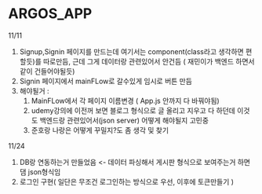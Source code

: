 # ARGOS_APP

11/11
1. Signup,Signin 페이지를 만드는데 여기서는 component(class라고 생각하면 편할듯)를 따로만듬, 근데 그게 데이터랑 관련있어서 안건듬 ( 재민이가 백엔드 하면서 같이 건들어야될듯)
2. Signin 페이지에서 mainFLow로 갈수있게 임시로 버튼 만듬
3. 해야될거 :
   1. MainFLow에서 각 페이지 이름변경 ( App.js 안까지 다 바꿔야됨)
   2. udemy강의에 이전꺼 보면 블로그 형식으로 글 올리고 지우고 다 하던데 이것도 백엔드랑 관련있어서(json server) 어떻게 해야될지 고민중
   3. 준호랑 나랑은 어떻게 꾸밀지?도 좀 생각 및 찾기

11/24
1. DB랑 연동하는거 만들었음 <- 데이터 파싱해서 게시판 형식으로 보여주는거 하면댐 json형식임
2. 로그인 구현( 일단은 무조건 로그인하는 방식으로 우선, 이후에 토큰만들기 )
